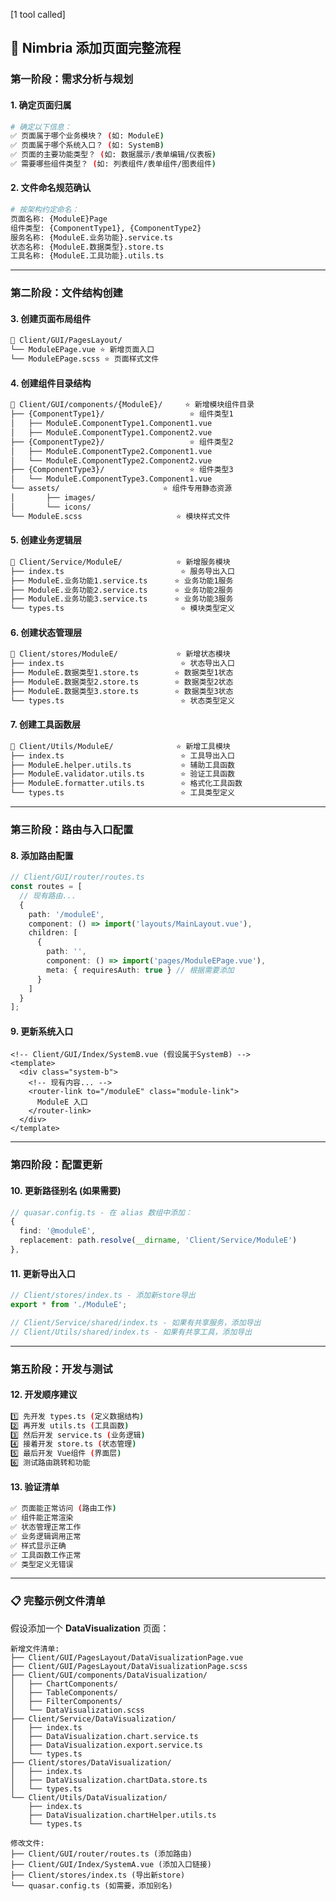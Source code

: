 
[1 tool called]

## 🚀 **Nimbria 添加页面完整流程**

### **第一阶段：需求分析与规划**

#### **1. 确定页面归属**
```bash
# 确定以下信息：
✅ 页面属于哪个业务模块？ (如: ModuleE)
✅ 页面属于哪个系统入口？ (如: SystemB)
✅ 页面的主要功能类型？ (如: 数据展示/表单编辑/仪表板)
✅ 需要哪些组件类型？ (如: 列表组件/表单组件/图表组件)
```

#### **2. 文件命名规范确认**
```bash
# 按架构约定命名：
页面名称: {ModuleE}Page
组件类型: {ComponentType1}, {ComponentType2}
服务名称: {ModuleE.业务功能}.service.ts
状态名称: {ModuleE.数据类型}.store.ts
工具名称: {ModuleE.工具功能}.utils.ts
```

---

### **第二阶段：文件结构创建**

#### **3. 创建页面布局组件**
```bash
📁 Client/GUI/PagesLayout/
└── ModuleEPage.vue ⭐ 新增页面入口
└── ModuleEPage.scss ⭐ 页面样式文件
```

#### **4. 创建组件目录结构**
```bash
📁 Client/GUI/components/{ModuleE}/     ⭐ 新增模块组件目录
├── {ComponentType1}/                   ⭐ 组件类型1
│   ├── ModuleE.ComponentType1.Component1.vue
│   ├── ModuleE.ComponentType1.Component2.vue
├── {ComponentType2}/                   ⭐ 组件类型2
│   ├── ModuleE.ComponentType2.Component1.vue
│   └── ModuleE.ComponentType2.Component2.vue
├── {ComponentType3}/                   ⭐ 组件类型3
│   └── ModuleE.ComponentType3.Component1.vue
└── assets/                       ⭐ 组件专用静态资源
│       ├── images/
│       └── icons/
└── ModuleE.scss                     ⭐ 模块样式文件
```

#### **5. 创建业务逻辑层**
```bash
📁 Client/Service/ModuleE/            ⭐ 新增服务模块
├── index.ts                          ⭐ 服务导出入口
├── ModuleE.业务功能1.service.ts      ⭐ 业务功能1服务
├── ModuleE.业务功能2.service.ts      ⭐ 业务功能2服务
├── ModuleE.业务功能3.service.ts      ⭐ 业务功能3服务
└── types.ts                          ⭐ 模块类型定义
```

#### **6. 创建状态管理层**
```bash
📁 Client/stores/ModuleE/             ⭐ 新增状态模块
├── index.ts                          ⭐ 状态导出入口
├── ModuleE.数据类型1.store.ts        ⭐ 数据类型1状态
├── ModuleE.数据类型2.store.ts        ⭐ 数据类型2状态
├── ModuleE.数据类型3.store.ts        ⭐ 数据类型3状态
└── types.ts                          ⭐ 状态类型定义
```

#### **7. 创建工具函数层**
```bash
📁 Client/Utils/ModuleE/              ⭐ 新增工具模块
├── index.ts                          ⭐ 工具导出入口
├── ModuleE.helper.utils.ts           ⭐ 辅助工具函数
├── ModuleE.validator.utils.ts        ⭐ 验证工具函数
├── ModuleE.formatter.utils.ts        ⭐ 格式化工具函数
└── types.ts                          ⭐ 工具类型定义
```

---

### **第三阶段：路由与入口配置**

#### **8. 添加路由配置**
```typescript
// Client/GUI/router/routes.ts
const routes = [
  // 现有路由...
  {
    path: '/moduleE',
    component: () => import('layouts/MainLayout.vue'),
    children: [
      { 
        path: '', 
        component: () => import('pages/ModuleEPage.vue'),
        meta: { requiresAuth: true } // 根据需要添加
      }
    ]
  }
];
```

#### **9. 更新系统入口**
```vue
<!-- Client/GUI/Index/SystemB.vue (假设属于SystemB) -->
<template>
  <div class="system-b">
    <!-- 现有内容... -->
    <router-link to="/moduleE" class="module-link">
      ModuleE 入口
    </router-link>
  </div>
</template>
```

---

### **第四阶段：配置更新**

#### **10. 更新路径别名 (如果需要)**
```typescript
// quasar.config.ts - 在 alias 数组中添加：
{ 
  find: '@moduleE', 
  replacement: path.resolve(__dirname, 'Client/Service/ModuleE') 
},
```

#### **11. 更新导出入口**
```typescript
// Client/stores/index.ts - 添加新store导出
export * from './ModuleE';

// Client/Service/shared/index.ts - 如果有共享服务，添加导出
// Client/Utils/shared/index.ts - 如果有共享工具，添加导出
```

---

### **第五阶段：开发与测试**

#### **12. 开发顺序建议**
```bash
1️⃣ 先开发 types.ts (定义数据结构)
2️⃣ 再开发 utils.ts (工具函数)
3️⃣ 然后开发 service.ts (业务逻辑)
4️⃣ 接着开发 store.ts (状态管理)
5️⃣ 最后开发 Vue组件 (界面层)
6️⃣ 测试路由跳转和功能
```

#### **13. 验证清单**
```bash
✅ 页面能正常访问 (路由工作)
✅ 组件能正常渲染
✅ 状态管理正常工作
✅ 业务逻辑调用正常
✅ 样式显示正确
✅ 工具函数工作正常
✅ 类型定义无错误
```

---

### **📋 完整示例文件清单**

假设添加一个 **DataVisualization** 页面：

```
新增文件清单:
├── Client/GUI/PagesLayout/DataVisualizationPage.vue
├── Client/GUI/PagesLayout/DataVisualizationPage.scss
├── Client/GUI/components/DataVisualization/
│   ├── ChartComponents/
│   ├── TableComponents/
│   ├── FilterComponents/
│   └── DataVisualization.scss
├── Client/Service/DataVisualization/
│   ├── index.ts
│   ├── DataVisualization.chart.service.ts
│   ├── DataVisualization.export.service.ts
│   └── types.ts
├── Client/stores/DataVisualization/
│   ├── index.ts
│   ├── DataVisualization.chartData.store.ts
│   └── types.ts
└── Client/Utils/DataVisualization/
    ├── index.ts
    ├── DataVisualization.chartHelper.utils.ts
    └── types.ts

修改文件:
├── Client/GUI/router/routes.ts (添加路由)
├── Client/GUI/Index/SystemA.vue (添加入口链接)
├── Client/stores/index.ts (导出新store)
└── quasar.config.ts (如需要，添加别名)
```

